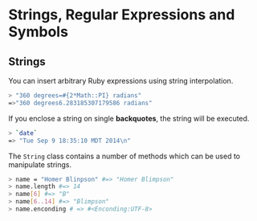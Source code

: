 # Strings, Regular Expressions and Symbols

## Strings

You can insert arbitrary Ruby expressions using string interpolation.

```bash
> "360 degrees=#{2*Math::PI} radians"
=>"360 degrees6.283185307179586 radians"
```

If you enclose a string on single **backquotes**, the string will be executed.
```bash
> `date`
=> "Tue Sep 9 18:35:10 MDT 2014\n"
```

The `String` class contains a number of methods which can be used to manipulate
strings.

```bash
> name = "Homer Blinpson" #=> "Homer Blimpson"
> name.length #=> 14
> name[6] #=> "B"
> name[6..14] #=> "Blimpson"
> name.enconding # => #<Enconding:UTF-8>
```
